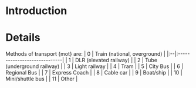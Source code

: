 # Introduction #



# Details #

Methods of transport {mot} are:
| 0 | Train (national, overground) |
|:--|:-----------------------------|
| 1 | DLR (elevated railway)       |
| 2 | Tube (underground railway)   |
| 3 | Light railway                |
| 4 | Tram                         |
| 5 | City Bus                     |
| 6 | Regional Bus                 |
| 7 | Express Coach                |
| 8 | Cable car                    |
| 9 | Boat/ship                    |
| 10 | Mini/shuttle bus             |
| 11 | Other                        |